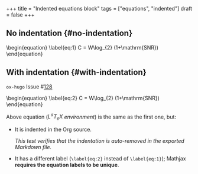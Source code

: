 +++
title = "Indented equations block"
tags = ["equations", "indented"]
draft = false
+++

## No indentation {#no-indentation}

\begin{equation}
\label{eq:1}
C = W\log\_{2} (1+\mathrm{SNR})
\end{equation}


## With indentation {#with-indentation}

`ox-hugo` Issue #[128](https://github.com/kaushalmodi/ox-hugo/issues/128)

\begin{equation}
\label{eq:2}
C = W\log\_{2} (1+\mathrm{SNR})
\end{equation}

Above equation (_<span class="latex">L<sup>a</sup>T<sub>e</sub>X</span> environment_) is the same as the first
one, but:

-   It is indented in the Org source.

    _This test verifies that the indentation is auto-removed in the
    exported Markdown file._
-   It has a different label (`\label{eq:2}` instead of `\label{eq:1}`);
    Mathjax **requires the equation labels to be unique**.
